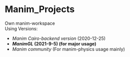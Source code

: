 # Manim_Projects
Own manim-workspace  
Using Versions:
  - *Manim Cairo-backend version* (2020-12-25) 
  - ***ManimGL* (2021-9-5) (for major usage)**
  - *Manim community* (For manim-physics usage mainly)
